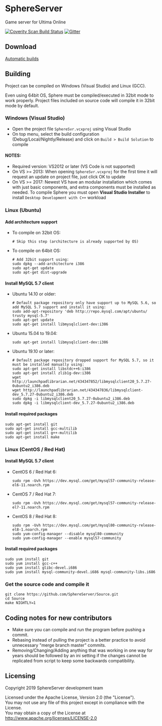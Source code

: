 # SphereServer
Game server for Ultima Online

[![Coverity Scan Build Status](https://scan.coverity.com/projects/16074/badge.svg)](https://scan.coverity.com/projects/sphereserver-source)
[![Gitter](https://badges.gitter.im/Sphereserver/Source.svg)](https://gitter.im/Sphereserver/Source)

## Download
[Automatic builds](https://forum.spherecommunity.net/sshare.php?srt=4)

## Building
Project can be compiled on Windows (Visual Studio) and Linux (GCC).

Even using 64bit OS, Sphere must be compiled/executed in 32bit mode to work properly. Project files included on source code will compile it in 32bit mode by default.

### Windows (Visual Studio)
* Open the project file `SphereSvr.vcxproj` using Visual Studio
* On top menu, select the build configuration (Debug/Local/Nightly/Release) and click on `Build > Build Solution` to compile

#### NOTES:
* Required version: VS2012 or later (VS Code is not supported)
* On VS >= 2013: When opening `SphereSvr.vcxproj` for the first time it will request an update on project file, just click OK to update
* On VS >= 2017: Newest VS have an modular installation which comes with just basic components, and extra components must be installed as needed. To compile Sphere you must open **Visual Studio Installer** to install `Desktop Development with C++` workload

### Linux (Ubuntu)
#### Add architecture support
* To compile on 32bit OS:
  ```
  # Skip this step (architecture is already supported by OS)
  ```
* To compile on 64bit OS:
  ```
  # Add 32bit support using:
  sudo dpkg --add-architecture i386
  sudo apt-get update
  sudo apt-get dist-upgrade
  ```

#### Install MySQL 5.7 client
* Ubuntu 14.10 or older:
  ```
  # Default package repository only have support up to MySQL 5.6, so add MySQL 5.7 support and install it using:
  sudo add-apt-repository 'deb http://repo.mysql.com/apt/ubuntu/ trusty mysql-5.7'
  sudo apt-get update
  sudo apt-get install libmysqlclient-dev:i386
  ```

* Ubuntu 15.04 to 19.04:
  ```
  sudo apt-get install libmysqlclient-dev:i386
  ```

* Ubuntu 19.10 or later:
  ```
  # Default package repository dropped support for MySQL 5.7, so it must be installed manually using:
  sudo apt-get install libstdc++6:i386
  sudo apt-get install zlib1g-dev:i386
  wget http://launchpadlibrarian.net/434347852/libmysqlclient20_5.7.27-0ubuntu2_i386.deb
  wget http://launchpadlibrarian.net/434347836/libmysqlclient-dev_5.7.27-0ubuntu2_i386.deb
  sudo dpkg -i libmysqlclient20_5.7.27-0ubuntu2_i386.deb
  sudo dpkg -i libmysqlclient-dev_5.7.27-0ubuntu2_i386.deb
  ```

#### Install required packages
```
sudo apt-get install git
sudo apt-get install gcc-multilib
sudo apt-get install g++-multilib
sudo apt-get install make
```

### Linux (CentOS / Red Hat)
#### Install MySQL 5.7 client
* CentOS 6 / Red Hat 6:
  ```
  sudo rpm -Uvh https://dev.mysql.com/get/mysql57-community-release-el6-11.noarch.rpm
  ```
* CentOS 7 / Red Hat 7:
  ```
  sudo rpm -Uvh https://dev.mysql.com/get/mysql57-community-release-el7-11.noarch.rpm
  ```
* CentOS 8 / Red Hat 8:
  ```
  sudo rpm -Uvh https://dev.mysql.com/get/mysql80-community-release-el8-1.noarch.rpm
  sudo yum-config-manager --disable mysql80-community
  sudo yum-config-manager --enable mysql57-community
  ```

#### Install required packages
```
sudo yum install git
sudo yum install gcc-c++
sudo yum install glibc-devel.i686
sudo yum install mysql-community-devel.i686 mysql-community-libs.i686
```

### Get the source code and compile it
```
git clone https://github.com/SphereServer/Source.git
cd Source
make NIGHTLY=1
```

## Coding notes for new contributors
* Make sure you can compile and run the program before pushing a commit.
* Rebasing instead of pulling the project is a better practice to avoid unnecessary "merge branch master" commits.
* Removing/Changing/Adding anything that was working in one way for years should be followed by an ini setting if the changes cannot be replicated from script to keep some backwards compatibility.

## Licensing
Copyright 2019 SphereServer development team

Licensed under the Apache License, Version 2.0 (the "License").<br>
You may not use any file of this project except in compliance with the License.<br>
You may obtain a copy of the License at http://www.apache.org/licenses/LICENSE-2.0
